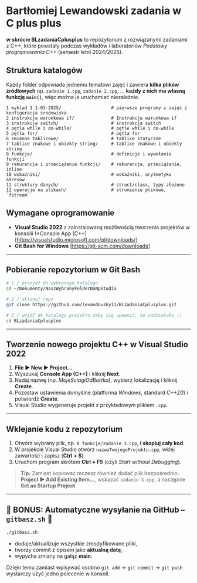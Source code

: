 # Bartłomiej Lewandowski zadania w C plus plus

**w skrócie BLzadaniaCplusplus** to repozytorium z rozwiązanymi zadaniami z C++, które powstały podczas wykładów i laboratoriów *Podstawy programowania C++* (semestr letni 2024/2025).

## Struktura katalogów

Każdy folder odpowiada jednemu tematowi zajęć i zawiera **kilka plików źródłowych** 
np. `zadanie 1.cpp`, `zadanie 2.cpp`, … **każdy z nich ma własną funkcję `main()`**, więc można je uruchamiać niezależnie.

```
1 wyklad 1 1-03-2025/                   # pierwsze programy z zajęć i konfiguracja środowiska
2 instrukcja warunkowa if/              # Instrukcja warunkowa if
3 instrukcja switch/                    # instrukcja switch
4 pętla while i do-while/               # pętle while i do-while
5 pętla for/                            # pętla for
6 zmienne tablicowe/                    # tablice statyczne
7 tablice znakowe i obiekty string/     # tablice znakowe i obiekty string
8 funkcje/                              # definicje i wywołania funkcji
9 rekurencja i przeciążenie funkcji/    # rekurencja, przeciążanie, inline
10 wskaźniki/                           # wskaźniki, arytmetyka adresów
11 struktury danych/                    # struct/class, typy złożone
12 operacje na plikach/                 # strumienie plikowe, `fstream`
```

## Wymagane oprogramowanie

- **Visual Studio 2022** z zainstalowaną możliwością tworzenia projektów w konsolii (*Console App (C++) [https://visualstudio.microsoft.com/pl/downloads/]
- **Git Bash for Windows** [https://git-scm.com/downloads]

---

## Pobieranie repozytorium w Git Bash

```bash
# 1 / przejdź do wybranego katalogu
cd ~/Dokumenty/NaszWybranyFolderNaNpStudia

# 2 / sklonuj repo
git clone https://github.com/levandovsky11/BLzadaniaCplusplus.git

# 3 / wejdź do katalogu projektu żeby się upewnić, że zadziałało :)
cd BLzadaniaCplusplus
```

---

## Tworzenie nowego projektu C++ w Visual Studio 2022

1. **File ► New ► Project…**  
2. Wyszukaj **Console App (C++)** i kliknij **Next**.  
3. Nadaj nazwę (np. *MojeSciagiOdBartka*), wybierz lokalizację i kliknij **Create**.  
4. Pozostaw ustawienia domyślne (platforma *Windows*, standard *C++20*) i potwierdź **Create**.  
5. Visual Studio wygeneruje projekt z przykładowym plikiem `.cpp`.

---

## Wklejanie kodu z repozytorium

1. Otwórz wybrany plik, np. `8 funkcje/zadanie 3.cpp`, **i skopiuj cały kod**.  
2. W projekcie Visual Studio otwórz `nazwaTwojegoProjektu.cpp`, wklej zawartość i zapisz (**Ctrl + S**).  
3. Uruchom program skrótem **Ctrl + F5** (czyli *Start without Debugging*).  

> **Tip:** Zamiast kopiować możesz również dodać plik bezpośrednio: **Project ► Add Existing Item…**, wskazać `zadanie X.cpp`, a następnie **Set as Startup Project**.

---

## 🌵 BONUS: Automatyczne wysyłanie na GitHub – `gitbasz.sh` 🌵

```w bash'u:
./gitbasz.sh
```

* dodaje/aktualizuje wszystkie zmodyfikowane pliki,  
* tworzy commit z opisem jako **aktualną datę**,  
* wypycha zmiany na gałąź **main**.

Dzięki temu zamiast wpisywać osobno `git add` → `git commit` → `git push` wystarczy użyć jedno polecenie w konsoli.
